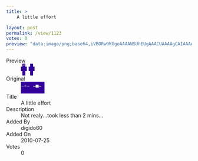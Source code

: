 ```yaml
---
title: >
    A little effort

layout: post
permalink: /view/1123
votes: 0
preview: "data:image/png;base64,iVBORw0KGgoAAAANSUhEUgAAACUAAAAgCAIAAAAaMSbnAAAABnRSTlMA/wD/AP5AXyvrAAAAcklEQVRIie3WYQqAIAyG4S26UV4p71RdaWdq/RJiTTBqEPm9v0TQB0RBVt2plHgjL9HZnTe1LB9aNnox3xPNojnCG68SESVezTjKi5N876xG9I37EhdPtNxaYN5i7c3V+vt5woMHrx+Pu/y/wIMHD97zDr3uJQiCNwT3AAAAAElFTkSuQmCC"
---
```

<dl class="side-by-side">
<dt>Preview</dt>
<dd>
    <img class="preview" src="data:image/png;base64,iVBORw0KGgoAAAANSUhEUgAAACUAAAAgCAIAAAAaMSbnAAAABnRSTlMA/wD/AP5AXyvrAAAAcklEQVRIie3WYQqAIAyG4S26UV4p71RdaWdq/RJiTTBqEPm9v0TQB0RBVt2plHgjL9HZnTe1LB9aNnox3xPNojnCG68SESVezTjKi5N876xG9I37EhdPtNxaYN5i7c3V+vt5woMHrx+Pu/y/wIMHD97zDr3uJQiCNwT3AAAAAElFTkSuQmCC">
</dd>
<dt>Original</dt>
<dd>
    <img class="preview" src="data:image/png;base64,iVBORw0KGgoAAAANSUhEUgAAAEAAAAAgCAYAAACinX6EAAAAa0lEQVR42u3WQQrAIAwEwPypr+1r7Unwota2FNEJhODNHYIYR5xp5w4AAAAAAAAAwLwX7BSAPwFyLQeQQ7VmGbw89+YXIZ/W0AbcCVDbgDfhpwHwBgAA4CMEAAAAAAAAAAAAAAAAAAAA7NEXWDrkBomGdCgAAAAASUVORK5CYII=">
</dd>
<dt>Title</dt>
<dd>A little effort</dd>
<dt>Description</dt>
<dd>Not realy...took less than 2 mins...</dd>
<dt>Added By</dt>
<dd>digido60</dd>
<dt>Added On</dt>
<dd>2010-07-25</dd>
<dt>Votes</dt>
<dd>0</dd>
</dl>
